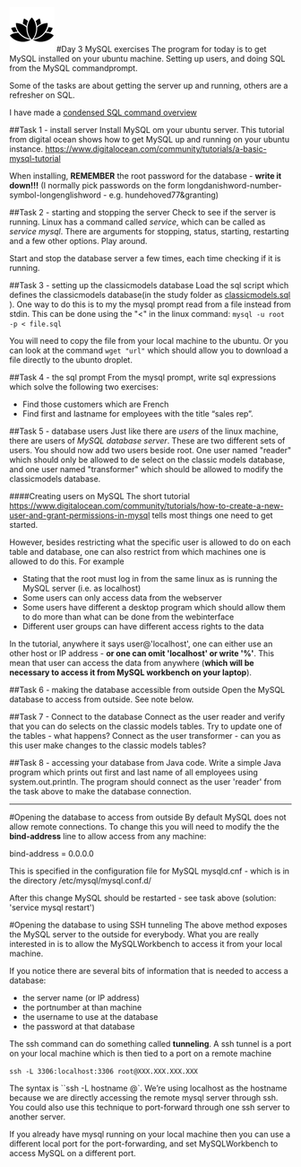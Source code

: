![Alt text](../img/lotussm.png)
#Day 3 MySQL exercises
The program for today is to get MySQL installed on your ubuntu machine. Setting up users, and doing SQL from the MySQL commandprompt.

Some of the tasks are about getting the server up and running, others are a refresher on SQL.

I have made a [condensed SQL command overview](../SQL_commands.md)

##Task 1 - install server
Install MySQL om your ubuntu server.
This tutorial from digital ocean shows how to get MySQL up and running on your ubuntu instance.
<https://www.digitalocean.com/community/tutorials/a-basic-mysql-tutorial>

When installing, **REMEMBER** the root password for the database - **write it down!!!**
(I normally pick passwords on the form longdanishword-number-symbol-longenglishword - e.g. hundehoved77&granting)

##Task 2 - starting and stopping the server
Check to see if the server is running. Linux has a command called _service_, which can be called as _service mysql_. There are arguments for stopping, status, starting, restarting and a few other options. Play around.

Start and stop the database server a few times, each time checking if it is running.

##Task 3 - setting up the classicmodels database
Load the sql script which defines the classicmodels database(in the study folder as [classicmodels.sql](classicmodels.sql) ). 
One way to do this is to my the mysql prompt read from a file instead from stdin. This can be done using the "<" in the linux command:
`mysql -u root -p < file.sql`

You will need to copy the file from your local machine to the ubuntu. Or you can look at the command `wget "url"` which should allow you to download a file directly to the ubunto droplet.

##Task 4 - the sql prompt
From the mysql prompt, write sql expressions which solve the following two exercises:

* Find those customers which are French
* Find first and lastname for employees with the title “sales rep”.

##Task 5 - database users
Just like there are _users_ of the linux machine, there are users of _MySQL database server_. These are two different sets of users.
You should now add two users beside root. One user named "reader" which should only be allowed to de select on the classic models database, and one user named "transformer" which should be allowed to modify the classicmodels database.

####Creating users on MySQL
The short tutorial <https://www.digitalocean.com/community/tutorials/how-to-create-a-new-user-and-grant-permissions-in-mysql> tells most things one need to get started.

However, besides restricting what the specific user is allowed to do on each table and database, one can also restrict from which machines one is allowed to do this. For example

* Stating that the root must log in from the same linux as is running the MySQL server (i.e. as localhost)
* Some users can only access data from the webserver
* Some users have different a desktop program which should allow them to do more than what can be done from the webinterface
* Different user groups can have different access rights to the data

In the tutorial, anywhere it says user@'localhost', one can either use an other host or IP address - **or one can omit 'localhost' or write '%'**. This mean that user can access the data from anywhere (**which will be necessary to access it from MySQL workbench on your laptop**).

##Task 6 - making the database accessible from outside
Open the MySQL database to access from outside. See note below.

##Task 7 - Connect to the database 
Connect as the user reader and verify that you can do selects on the classic models tables.
Try to update one of the tables - what happens?
Connect as the user transformer - can you as this user make changes to the classic models tables?

##Task 8 - accessing your database from Java code.
Write a simple Java program which prints out first and last name of all employees using system.out.println. The program should connect as the user 'reader' from the task above to make the database connection.

----
#Opening the database to access from outside 
By default MySQL does not allow remote connections. To change this you will need to modify the  the **bind-address** line to allow access from any machine:

bind-address = 0.0.0.0

This is specified in the configuration file for MySQL mysqld.cnf - which is in the directory /etc/mysql/mysql.conf.d/

After this change MySQL should be restarted - see task above (solution: 'service mysql restart')

#Opening the database to using SSH tunneling
The above method exposes the MySQL server to the outside for everybody. What you are really interested in is to allow the MySQLWorkbench to access it from your local machine. 

If you notice there are several bits of information that is needed to access a database:

* the server name (or IP address)
* the portnumber at than machine
* the username to use at the database
* the password at that database

The ssh command can do something called **tunneling**. A ssh tunnel is a port on your local machine which is then tied to a port on a remote machine

``ssh -L 3306:localhost:3306 root@XXX.XXX.XXX.XXX``

The syntax is ``ssh -L <localport>hostname<remoteport> <username>@<servername>`. We’re using localhost as the hostname because we are directly accessing the remote mysql server through ssh. You could also use this technique to port-forward through one ssh server to another server.

If you already have mysql running on your local machine then you can use a different local port for the port-forwarding, and set MySQLWorkbench to access MySQL on a different port.

